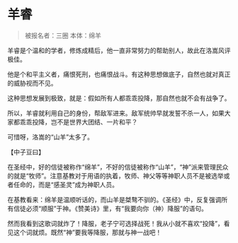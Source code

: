 # 羊睿

> 被报名者：三圈
> 本体：绵羊

羊睿是个温和的学者，修炼成精后，他一直非常努力的帮助别人，故此在洛嵩风评极佳。

他是个和平主义者，痛恨死刑，也痛恨战斗。有这种思想做底子，自然也就对真正的威胁视而不见。

这种思想发展到极致，就是：假如所有人都乖乖投降，那自然也就不会有战争了。

所以，羊睿就利用自己的身份，帮敌军进来。敌军统帅早就发誓不杀一人，如果大家都乖乖投降，岂不是世界大团结、一片和平？

可惜呀，洛嵩的“山羊”太多了。

【中子豆曰】

在圣经中，好的信徒被称作“绵羊”，不好的信徒被称作“山羊”，“神”派来管理民众的就是“牧师”。注意基教对于用语的执着，牧师、神父等等神职人员不是被选举或者任命的，而是“感圣灵”成为神职人员。

在基教看来：绵羊是温顺听话的，而山羊是桀骜不驯的。《圣经》中，反复强调所有信徒必须“顺服”于神。《赞美诗》里，有“我要向你（神）降服”的语句。

然而我看到这歌词就炸了！降服，老子宁可选择战死！我从小就不喜欢“投降”，看见这个词就烦。既然“神”要我等降服，那就与神一战吧！